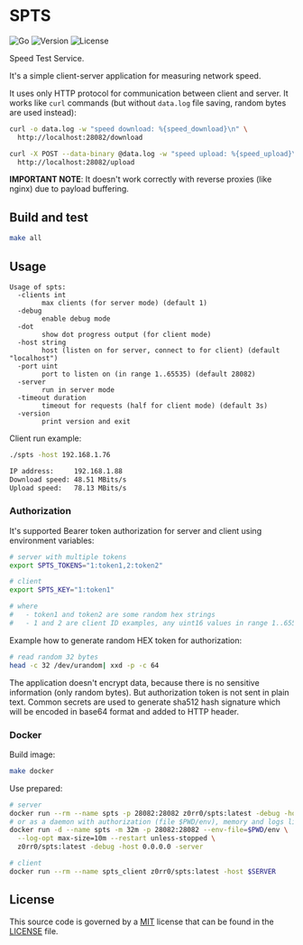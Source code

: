 # SPTS

![Go](https://github.com/z0rr0/spts/workflows/Go/badge.svg)
![Version](https://img.shields.io/github/tag/z0rr0/spts.svg)
![License](https://img.shields.io/github/license/z0rr0/spts.svg)

Speed Test Service.

It's a simple client-server application for measuring network speed.

It uses only HTTP protocol for communication between client and server.
It works like `curl` commands (but without `data.log` file saving, random bytes are used instead):

```sh
curl -o data.log -w "speed download: %{speed_download}\n" \
  http://localhost:28082/download

curl -X POST --data-binary @data.log -w "speed upload: %{speed_upload}\n" \
  http://localhost:28082/upload
```

**IMPORTANT NOTE**: It doesn't work correctly with reverse proxies (like nginx) due to payload buffering.

## Build and test

```sh
make all
```

## Usage

```
Usage of spts:
  -clients int
        max clients (for server mode) (default 1)
  -debug
        enable debug mode
  -dot
        show dot progress output (for client mode)
  -host string
        host (listen on for server, connect to for client) (default "localhost")
  -port uint
        port to listen on (in range 1..65535) (default 28082)
  -server
        run in server mode
  -timeout duration
        timeout for requests (half for client mode) (default 3s)
  -version
        print version and exit
```

Client run example:

```sh
./spts -host 192.168.1.76

IP address:     192.168.1.88
Download speed: 48.51 MBits/s
Upload speed:   78.13 MBits/s
```

### Authorization

It's supported Bearer token authorization for server and client using environment variables:

```sh
# server with multiple tokens
export SPTS_TOKENS="1:token1,2:token2"

# client
export SPTS_KEY="1:token1"

# where 
#   - token1 and token2 are some random hex strings
#   - 1 and 2 are client ID examples, any uint16 values in range 1..65535
```

Example how to generate random HEX token for authorization:

```sh
# read random 32 bytes
head -c 32 /dev/urandom| xxd -p -c 64
```

The application doesn't encrypt data, because there is no sensitive information (only random bytes).
But authorization token is not sent in plain text.
Common secrets are used to generate sha512 hash signature
which will be encoded in base64 format and added to HTTP header.

### Docker

Build image:

```sh
make docker
```

Use prepared:

```sh
# server
docker run --rm --name spts -p 28082:28082 z0rr0/spts:latest -debug -host 0.0.0.0 -server
# or as a daemon with authorization (file $PWD/env), memory and logs limitations
docker run -d --name spts -m 32m -p 28082:28082 --env-file=$PWD/env \
  --log-opt max-size=10m --restart unless-stopped \
  z0rr0/spts:latest -debug -host 0.0.0.0 -server

# client
docker run --rm --name spts_client z0rr0/spts:latest -host $SERVER
```

## License

This source code is governed by a [MIT](https://opensource.org/license/mit/)
license that can be found in the [LICENSE](https://github.com/z0rr0/spts/blob/master/LICENSE) file.
